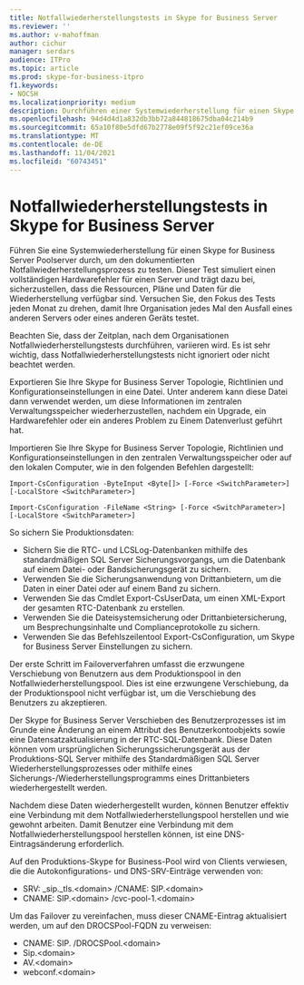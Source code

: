 ```yaml
---
title: Notfallwiederherstellungstests in Skype for Business Server
ms.reviewer: ''
ms.author: v-mahoffman
author: cichur
manager: serdars
audience: ITPro
ms.topic: article
ms.prod: skype-for-business-itpro
f1.keywords:
- NOCSH
ms.localizationpriority: medium
description: Durchführen einer Systemwiederherstellung für einen Skype for Business Server Poolserver zum Testen des dokumentierten Notfallwiederherstellungsprozesses
ms.openlocfilehash: 94d4d4d1a832db3bb72a844818675dba04c214b9
ms.sourcegitcommit: 65a10f80e5dfd67b2778e09f5f92c21ef09ce36a
ms.translationtype: MT
ms.contentlocale: de-DE
ms.lasthandoff: 11/04/2021
ms.locfileid: "60743451"
---
```

# <a name="disaster-recovery-testing-in-skype-for-business-server"></a>Notfallwiederherstellungstests in Skype for Business Server

Führen Sie eine Systemwiederherstellung für einen Skype for Business Server Poolserver durch, um den dokumentierten Notfallwiederherstellungsprozess zu testen. Dieser Test simuliert einen vollständigen Hardwarefehler für einen Server und trägt dazu bei, sicherzustellen, dass die Ressourcen, Pläne und Daten für die Wiederherstellung verfügbar sind. Versuchen Sie, den Fokus des Tests jeden Monat zu drehen, damit Ihre Organisation jedes Mal den Ausfall eines anderen Servers oder eines anderen Geräts testet. 

Beachten Sie, dass der Zeitplan, nach dem Organisationen Notfallwiederherstellungstests durchführen, variieren wird. Es ist sehr wichtig, dass Notfallwiederherstellungstests nicht ignoriert oder nicht beachtet werden. 

Exportieren Sie Ihre Skype for Business Server Topologie, Richtlinien und Konfigurationseinstellungen in eine Datei. Unter anderem kann diese Datei dann verwendet werden, um diese Informationen im zentralen Verwaltungsspeicher wiederherzustellen, nachdem ein Upgrade, ein Hardwarefehler oder ein anderes Problem zu Einem Datenverlust geführt hat.

Importieren Sie Ihre Skype for Business Server Topologie, Richtlinien und Konfigurationseinstellungen in den zentralen Verwaltungsspeicher oder auf den lokalen Computer, wie in den folgenden Befehlen dargestellt: 

`Import-CsConfiguration -ByteInput <Byte[]> [-Force <SwitchParameter>] [-LocalStore <SwitchParameter>]`

`Import-CsConfiguration -FileName <String> [-Force <SwitchParameter>] [-LocalStore <SwitchParameter>]` 

So sichern Sie Produktionsdaten:

- Sichern Sie die RTC- und LCSLog-Datenbanken mithilfe des standardmäßigen SQL Server Sicherungsvorgangs, um die Datenbank auf einem Datei- oder Bandsicherungsgerät zu sichern.
- Verwenden Sie die Sicherungsanwendung von Drittanbietern, um die Daten in einer Datei oder auf einem Band zu sichern.
- Verwenden Sie das Cmdlet Export-CsUserData, um einen XML-Export der gesamten RTC-Datenbank zu erstellen.
- Verwenden Sie die Dateisystemsicherung oder Drittanbietersicherung, um Besprechungsinhalte und Complianceprotokolle zu sichern.
- Verwenden Sie das Befehlszeilentool Export-CsConfiguration, um Skype for Business Server Einstellungen zu sichern.

Der erste Schritt im Failoververfahren umfasst die erzwungene Verschiebung von Benutzern aus dem Produktionspool in den Notfallwiederherstellungspool. Dies ist eine erzwungene Verschiebung, da der Produktionspool nicht verfügbar ist, um die Verschiebung des Benutzers zu akzeptieren.

Der Skype for Business Server Verschieben des Benutzerprozesses ist im Grunde eine Änderung an einem Attribut des Benutzerkontoobjekts sowie eine Datensatzaktualisierung in der RTC-SQL-Datenbank. Diese Daten können vom ursprünglichen Sicherungssicherungsgerät aus der Produktions-SQL Server mithilfe des Standardmäßigen SQL Server Wiederherstellungsprozesses oder mithilfe eines Sicherungs-/Wiederherstellungsprogramms eines Drittanbieters wiederhergestellt werden.

Nachdem diese Daten wiederhergestellt wurden, können Benutzer effektiv eine Verbindung mit dem Notfallwiederherstellungspool herstellen und wie gewohnt arbeiten. Damit Benutzer eine Verbindung mit dem Notfallwiederherstellungspool herstellen können, ist eine DNS-Eintragsänderung erforderlich.

Auf den Produktions-Skype for Business-Pool wird von Clients verwiesen, die die Autokonfigurations- und DNS-SRV-Einträge verwenden von:

- SRV: _sip._tls.\<domain> /CNAME: SIP.\<domain>
- CNAME: SIP.\<domain> /cvc-pool-1.\<domain>

Um das Failover zu vereinfachen, muss dieser CNAME-Eintrag aktualisiert werden, um auf den DROCSPool-FQDN zu verweisen:

- CNAME: SIP.<domain> /DROCSPool.\<domain>
- Sip.\<domain>
- AV.\<domain>
- webconf.\<domain>

